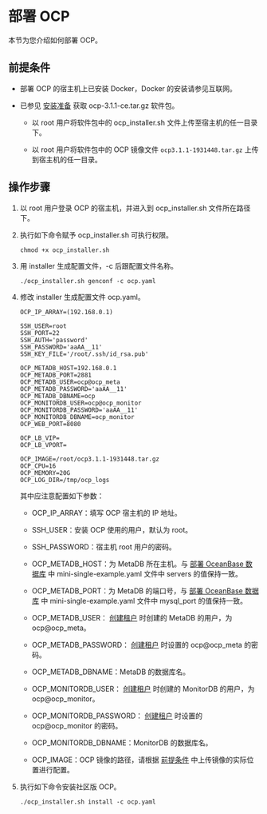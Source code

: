 部署 OCP 
===========================

本节为您介绍如何部署 OCP。

前提条件 
-------------------------

* 部署 OCP 的宿主机上已安装 Docker，Docker 的安装请参见互联网。

  




<!-- -->

* 已参见 [安装准备](../2.deployment-guide/4.installation-preparation.md) 获取 ocp-3.1.1-ce.tar.gz 软件包。

  * 以 root 用户将软件包中的 ocp_installer.sh 文件上传至宿主机的任一目录下。

    
  
  * 以 root 用户将软件包中的 OCP 镜像文件 `ocp3.1.1-1931448.tar.gz` 上传到宿主机的任一目录。

    
  

  




操作步骤 
-------------------------

1. 以 root 用户登录 OCP 的宿主机，并进入到 ocp_installer.sh 文件所在路径下。

   

2. 执行如下命令赋予 ocp_installer.sh 可执行权限。

   ```unknow
   chmod +x ocp_installer.sh
   ```

   

3. 用 installer 生成配置文件，-c 后跟配置文件名称。

   ```unknow
   ./ocp_installer.sh genconf -c ocp.yaml
   ```

   

4. 修改 installer 生成配置文件 ocp.yaml。

   ```unknow
   OCP_IP_ARRAY=(192.168.0.1)
   
   SSH_USER=root
   SSH_PORT=22
   SSH_AUTH='password'
   SSH_PASSWORD='aaAA__11'
   SSH_KEY_FILE='/root/.ssh/id_rsa.pub'
   
   OCP_METADB_HOST=192.168.0.1
   OCP_METADB_PORT=2881
   OCP_METADB_USER=ocp@ocp_meta
   OCP_METADB_PASSWORD='aaAA__11'
   OCP_METADB_DBNAME=ocp
   OCP_MONITORDB_USER=ocp@ocp_monitor
   OCP_MONITORDB_PASSWORD='aaAA__11'
   OCP_MONITORDB_DBNAME=ocp_monitor
   OCP_WEB_PORT=8080
   
   OCP_LB_VIP=
   OCP_LB_VPORT=
   
   OCP_IMAGE=/root/ocp3.1.1-1931448.tar.gz
   OCP_CPU=16
   OCP_MEMORY=20G
   OCP_LOG_DIR=/tmp/ocp_logs
   ```

   

   其中应注意配置如下参数：
   * OCP_IP_ARRAY：填写 OCP 宿主机的 IP 地址。

     
   
   * SSH_USER：安装 OCP 使用的用户，默认为 root。

     
   
   * SSH_PASSWORD：宿主机 root 用户的密码。

     
   
   * OCP_METADB_HOST：为 MetaDB 所在主机。与 [部署 OceanBase 数据库](5.prepare-metadb-and-monitordb/2.deploy-the-oceanbase-database.md) 中 mini-single-example.yaml 文件中 servers 的值保持一致。

     
   
   * OCP_METADB_PORT：为 MetaDB 的端口号，与 [部署 OceanBase 数据库](5.prepare-metadb-and-monitordb/2.deploy-the-oceanbase-database.md) 中 mini-single-example.yaml 文件中 mysql_port 的值保持一致。

     
   
   * OCP_METADB_USER： [创建租户](5.prepare-metadb-and-monitordb/3.deploy-create-a-tenant.md) 时创建的 MetaDB 的用户，为 ocp@ocp_meta。

     
   
   * OCP_METADB_PASSWORD： [创建租户](5.prepare-metadb-and-monitordb/3.deploy-create-a-tenant.md) 时设置的 ocp@ocp_meta 的密码。

     
   
   * OCP_METADB_DBNAME：MetaDB 的数据库名。

     
   
   * OCP_MONITORDB_USER： [创建租户](5.prepare-metadb-and-monitordb/3.deploy-create-a-tenant.md) 时创建的 MonitorDB 的用户，为 ocp@ocp_monitor。

     
   
   * OCP_MONITORDB_PASSWORD： [创建租户](5.prepare-metadb-and-monitordb/3.deploy-create-a-tenant.md) 时设置的 ocp@ocp_monitor 的密码。

     
   
   * OCP_MONITORDB_DBNAME：MonitorDB 的数据库名。

     
   
   * OCP_IMAGE：OCP 镜像的路径，请根据 [前提条件](#section-tt8-u5x-cgd) 中上传镜像的实际位置进行配置。

     
   

   

5. 执行如下命令安装社区版 OCP。

   ```unknow
   ./ocp_installer.sh install -c ocp.yaml
   ```

   



